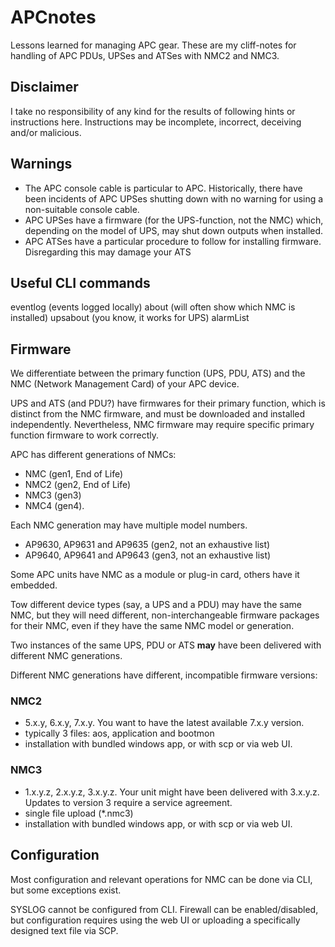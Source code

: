# APCnotes
Lessons learned for managing APC gear. These are my cliff-notes for handling of APC PDUs, UPSes and ATSes with NMC2 and NMC3.

## Disclaimer
I take no responsibility of any kind for the results of following hints or instructions here. Instructions may be incomplete, incorrect, deceiving and/or malicious.

## Warnings
- The APC console cable is particular to APC. Historically, there have been incidents of APC UPSes shutting down with no warning for using a non-suitable console cable.
- APC UPSes have a firmware (for the UPS-function, not the NMC) which, depending on the model of UPS, may shut down outputs when installed.
- APC ATSes have a particular procedure to follow for installing firmware. Disregarding this may damage your ATS

## Useful CLI commands

eventlog (events logged locally)
about (will often show which NMC is installed)
upsabout (you know, it works for UPS)
alarmList

## Firmware
We differentiate between the primary function (UPS, PDU, ATS)   and    the NMC (Network Management Card) of your APC device.

UPS and ATS (and PDU?) have firmwares for their primary function, which is distinct from the NMC firmware, and must be downloaded and installed independently.
Nevertheless, NMC firmware may require specific primary function firmware to work correctly.

APC has different generations of NMCs: 
- NMC  (gen1, End of Life)
- NMC2 (gen2, End of Life)
- NMC3 (gen3)
- NMC4 (gen4).

Each NMC generation may have multiple model numbers.  
- AP9630, AP9631 and AP9635 (gen2, not an exhaustive list)
- AP9640, AP9641 and AP9643 (gen3, not an exhaustive list)

Some APC units have NMC as a module or plug-in card, others have it embedded.

Tow different device types (say, a UPS and a PDU) may have the same NMC, but they will need different, non-interchangeable firmware packages for their NMC, even if they have the same NMC model or generation.

Two instances of the same UPS, PDU or ATS **may** have been delivered with different NMC generations.

Different NMC generations have different, incompatible firmware versions:

### NMC2
- 5.x.y, 6.x.y, 7.x.y.   You want to have the latest available 7.x.y version.
- typically 3 files: aos, application and bootmon
- installation with bundled windows app, or with scp or via web UI.

### NMC3 
- 1.x.y.z, 2.x.y.z, 3.x.y.z. Your unit might have been delivered with 3.x.y.z. Updates to version 3 require a service agreement.
- single file upload (*.nmc3)
- installation with bundled windows app, or with scp or via web UI.



## Configuration
Most configuration and relevant operations for NMC can be done via CLI, but some exceptions exist.

SYSLOG cannot be configured from CLI.
Firewall can be enabled/disabled, but configuration requires using the web UI or uploading a specifically designed text file via SCP.

